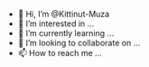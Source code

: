 - 👋 Hi, I’m @Kittinut-Muza
- 👀 I’m interested in ...
- 🌱 I’m currently learning ...
- 💞️ I’m looking to collaborate on ...
- 📫 How to reach me ...

<!---
Kittinut-Muza/Kittinut-Muza is a ✨ special ✨ repository because its `README.md` (this file) appears on your GitHub profile.
You can click the Preview link to take a look at your changes.
--->
